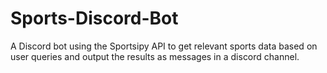 # Sports-Discord-Bot
A Discord bot using the Sportsipy API to get relevant sports data based on user queries and output the results as messages in a discord channel.
